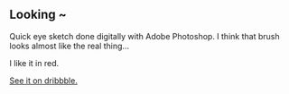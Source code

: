 ## Looking ~

Quick eye sketch done digitally with Adobe Photoshop. I think that brush looks almost like the real thing...

I like it in red.

[See it on dribbble.](https://dribbble.com/shots/6154645-Looking?utm_source=Clipboard_Shot&utm_campaign=GiuMagnani&utm_content=Looking%20~&utm_medium=Social_Share)
